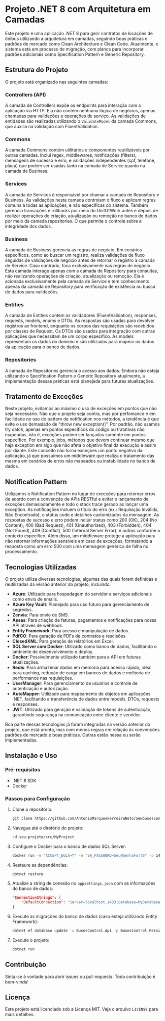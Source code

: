 # Projeto .NET 8 com Arquitetura em Camadas

Este projeto é uma aplicação .NET 8 para gerir contratos de locações de ônibus utilizando a arquitetura em camadas, seguindo boas práticas e padrões de mercado como Clean Architecture e Clean Code. Atualmente, o sistema está em processo de migração, com planos para incorporar padrões adicionais como Specification Pattern e Generic Repository.

## Estrutura do Projeto

O projeto está organizado nas seguintes camadas:

### Controllers (API)

A camada de Controllers expõe os endpoints para interação com a aplicação via HTTP. Ela não contém nenhuma lógica de negócios, apenas chamadas para validações e operações de serviço. As validações de entidades são realizadas utilizando o `ValidateModel` da camada Commons, que auxilia na validação com FluentValidation.

### Commons

A camada Commons contém utilitários e componentes reutilizáveis por outras camadas. Inclui regex, middlewares, notificações (filters), mensagens de sucesso e erro, e validações independentes (cpf, telefone, placa) que podem ser usadas tanto na camada de Service quanto na camada de Business.

### Services

A camada de Services é responsável por chamar a camada de Repository e Business. As validações nesta camada controlam o fluxo e aplicam regras comuns a todas as aplicações, e não específicas do sistema. Também gerencia transações e rollbacks por meio do UnitOfWork antes e depois de realizar operações de criação, atualização ou remoção no banco de dados por meio da camada repositories. O que permite o controle sobre a integridade dos dados. 

### Business

A camada de Business gerencia as regras de negócio. Em cenários específicos, como ao buscar um registro, realiza validações de fluxo seguidas de validações de negócio antes de retornar o registro à camada de Service. Caso contrário, foca exclusivamente nas regras de negócio. Esta camada interage apenas com a camada de Repository para consultas, não realizando operações de criação, atualização ou remoção. Ela é acionada exclusivamente pela camada de Service e tem conhecimento apenas da camada de Repository para verificação de existência ou busca de dados para validações.

### Entities

A camada de Entities contém os validadores (FluentValidation), responses, requests, models, enums e DTOs. As respostas são usadas para devolver registros ao frontend, enquanto os corpos das requisições são recebidos por classes de Request. Os DTOs são usados para integração com outras aplicações que necessitam de um corpo específico. As models representam os dados do domínio e são utilizadas para mapear os dados da aplicação para o banco de dados.

### Repositories

A camada de Repositories gerencia o acesso aos dados. Embora não esteja utilizando o Specification Pattern e Generic Repository atualmente, a implementação dessas práticas está planejada para futuras atualizações.

## Tratamento de Exceções

Neste projeto, evitamos ao máximo o uso de exceções em pontos que não seja necessário. Não que o projeto seja contra, mas por perfomance e em facilidade no uso do pattern de notification nos métodos, a tendência é que evite o uso demasiado de "throw new exception()". Por padrão, não usamos try catch, apenas em pontos específicos do código ou tratativas não mapeadas, isto é, exceções podem ser lançadas somente em pontos específico. Por exemplo, jobs, métodos que devem continuar mesmo que haja exception em algo que não afeta o objetivo final da execução e assim por diante. Este conceito não torna exceções um ponto negativo da aplicação, já que possuímos um middleware que realiza o tratamento das mesma em cenários de erros não mapeados ou instabilidade no banco de dados.

## Notification Pattern

Utilizamos o Notification Pattern no lugar de exceções para retornar erros de acordo com a convenção de APIs RESTful e evitar o lançamento de exceções demasiadamente e todo o stack trace gerado ao lançar uma exception. As notificações incluem o título do erro (ex.: Requisição Inválida, Não Encontrado), o status code e detalhes customizados da mensagem. As respostas de sucesso e erro podem incluir status como 200 (OK), 204 (No Content), 400 (Bad Request), 401 (Unauthorized), 403 (Forbidden), 404 (Not Found), 409 (Conflict), 500 (Internal Server Error), e outros conforme o contexto específico. Além disso, um middleware protege a aplicação para não retornar informações sensíveis em caso de exceções, formatando a resposta como um erro 500 com uma mensagem genérica de falha no processamento.

## Tecnologias Utilizadas

O projeto utiliza diversas tecnologias, algumas das quais foram definidas e reutilizadas da versão anterior do projeto, incluindo:

- **Azure**: Utilizado para hospedagem do servidor e serviços adicionais como envio de emails.
- **Azure Key Vault**: Planejado para uso futuro para gerenciamento de segredos.
- **Zenvia**: Para envio de SMS.
- **Assas**: Para criação de faturas, pagamentos e notificações para nossa API através de webhook.
- **Entity Framework**: Para acesso e manipulação de dados.
- **PdfCO**: Para geração de PDFs de contratos e rescisões.
- **ClosedXML**: Para geração de relatórios em Excel.
- **SQL Server com Docker**: Utilizado como banco de dados, facilitando o ambiente de desenvolvimento e deploy.
- **Docker**: Possivelmente utilizado também para a API em futuras atualizações.
- **Redis**:  Para armazenar dados em memória para acesso rápido, ideal para caching, redução de carga em bancos de dados e melhoria de performance nas requisições.
- **UserManager**: Para gerenciamento de usuários e controle de autenticação e autorização.
- **AutoMapper**: Utilizado para mapeamento de objetos em aplicações .NET, facilitando a transferência de dados entre models, DTOs, requests e responses.
- **JWT**: Utilizado para geração e validação de tokens de autenticação, garantindo segurança na comunicação entre cliente e servidor.

Boa parte dessas tecnologias já foram integradas na versão anterior do projeto, que está pronta, mas com menos regras em relação às convenções padrões de mercado e boas práticas. Outras estão nessa ou serão implementadas.

## Instalação e Uso

### Pré-requisitos

- .NET 8 SDK
- Docker

### Passos para Configuração

1. Clone o repositório:
    ```sh
    git clone https://github.com/AntonioMarquesFerreiraNeto/newbusescontrolapi
    ```

2. Navegue até o diretório do projeto:
    ```sh
    cd seu-projeto/src/MyProject
    ```

3. Configure o Docker para o banco de dados SQL Server:
    ```sh
    docker run -e "ACCEPT_EULA=Y" -e "SA_PASSWORD=Seu@SenhaForte" -p 1433:1433 --name sqlserver -d mcr.microsoft.com/mssql/server:2019-latest
    ```

4. Restaure as dependências:
    ```sh
    dotnet restore
    ```

5. Atualize a string de conexão no `appsettings.json` com as informações do banco de dados:
    ```json
    "ConnectionStrings": {
        "DefaultConnection": "Server=localhost,1433;Database=MyDatabase;User Id=sa;Password=Seu@SenhaForte;"
    }
    ```

6. Execute as migrações do banco de dados (caso esteja utilizando Entity Framework):
    ```sh
    dotnet ef database update -s BusesControl.Api -p BusesControl.Persistence
    ```

7. Execute o projeto:
    ```sh
    dotnet run
    ```

## Contribuição

Sinta-se à vontade para abrir issues ou pull requests. Toda contribuição é bem-vinda!

## Licença

Este projeto está licenciado sob a Licença MIT. Veja o arquivo `LICENSE` para mais detalhes.
